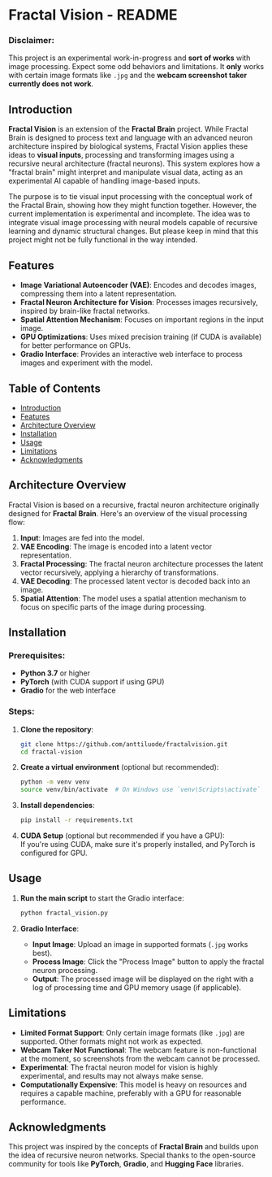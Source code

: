 # Fractal Vision - README

### **Disclaimer**:  
This project is an experimental work-in-progress and **sort of works** with image processing. Expect some odd behaviors and limitations. It **only** works with certain image formats like `.jpg` and the **webcam screenshot taker currently does not work**.

## Introduction  
**Fractal Vision** is an extension of the **Fractal Brain** project. While Fractal Brain is designed to process text and language with an advanced neuron architecture inspired by biological systems, Fractal Vision applies these ideas to **visual inputs**, processing and transforming images using a recursive neural architecture (fractal neurons). This system explores how a "fractal brain" might interpret and manipulate visual data, acting as an experimental AI capable of handling image-based inputs.

The purpose is to tie visual input processing with the conceptual work of the Fractal Brain, showing how they might function together. However, the current implementation is experimental and incomplete. The idea was to integrate visual image processing with neural models capable of recursive learning and dynamic structural changes. But please keep in mind that this project might not be fully functional in the way intended.

## Features  
- **Image Variational Autoencoder (VAE)**: Encodes and decodes images, compressing them into a latent representation.
- **Fractal Neuron Architecture for Vision**: Processes images recursively, inspired by brain-like fractal networks.
- **Spatial Attention Mechanism**: Focuses on important regions in the input image.
- **GPU Optimizations**: Uses mixed precision training (if CUDA is available) for better performance on GPUs.
- **Gradio Interface**: Provides an interactive web interface to process images and experiment with the model.

## Table of Contents  
- [Introduction](#introduction)  
- [Features](#features)  
- [Architecture Overview](#architecture-overview)  
- [Installation](#installation)  
- [Usage](#usage)  
- [Limitations](#limitations)  
- [Acknowledgments](#acknowledgments)

## Architecture Overview  
Fractal Vision is based on a recursive, fractal neuron architecture originally designed for **Fractal Brain**. Here's an overview of the visual processing flow:
1. **Input**: Images are fed into the model.
2. **VAE Encoding**: The image is encoded into a latent vector representation.
3. **Fractal Processing**: The fractal neuron architecture processes the latent vector recursively, applying a hierarchy of transformations.
4. **VAE Decoding**: The processed latent vector is decoded back into an image.
5. **Spatial Attention**: The model uses a spatial attention mechanism to focus on specific parts of the image during processing.

## Installation  
### Prerequisites:  
- **Python 3.7** or higher  
- **PyTorch** (with CUDA support if using GPU)  
- **Gradio** for the web interface  

### Steps:  
1. **Clone the repository**:  
    ```bash
    git clone https://github.com/anttiluode/fractalvision.git
    cd fractal-vision
    ```

2. **Create a virtual environment** (optional but recommended):  
    ```bash
    python -m venv venv
    source venv/bin/activate  # On Windows use `venv\Scripts\activate`
    ```

3. **Install dependencies**:  
    ```bash
    pip install -r requirements.txt
    ```

4. **CUDA Setup** (optional but recommended if you have a GPU):  
    If you're using CUDA, make sure it's properly installed, and PyTorch is configured for GPU.  

## Usage  
1. **Run the main script** to start the Gradio interface:  
    ```bash
    python fractal_vision.py
    ```

2. **Gradio Interface**:  
    - **Input Image**: Upload an image in supported formats (`.jpg` works best).  
    - **Process Image**: Click the "Process Image" button to apply the fractal neuron processing.  
    - **Output**: The processed image will be displayed on the right with a log of processing time and GPU memory usage (if applicable).

## Limitations  
- **Limited Format Support**: Only certain image formats (like `.jpg`) are supported. Other formats might not work as expected.
- **Webcam Taker Not Functional**: The webcam feature is non-functional at the moment, so screenshots from the webcam cannot be processed.
- **Experimental**: The fractal neuron model for vision is highly experimental, and results may not always make sense.
- **Computationally Expensive**: This model is heavy on resources and requires a capable machine, preferably with a GPU for reasonable performance.

## Acknowledgments  
This project was inspired by the concepts of **Fractal Brain** and builds upon the idea of recursive neuron networks. Special thanks to the open-source community for tools like **PyTorch**, **Gradio**, and **Hugging Face** libraries.
